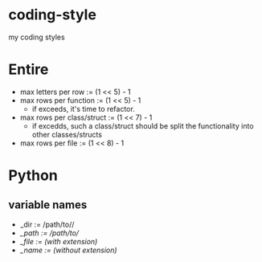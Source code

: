 # coding-style
my coding styles 



# Entire

- max letters per row := (1 << 5) - 1
- max rows per function := (1 << 5) - 1
  - if exceeds, it's time to refactor.
- max rows per class/struct := (1 << 7) - 1
  - if excedds, such a class/struct should be split the functionality into other classes/structs 
- max rows per file := (1 << 8) - 1


# Python

## variable names
- <foo>_dir := /path/to/<directory>/
- <var>_path := /path/to/<file>
- <var>_file := <file> (with extension)
- <var>_name := <file> (without extension)
  

